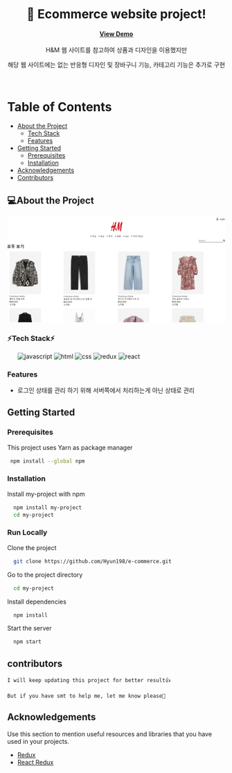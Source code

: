 <div align="center">

  <h1>🛒 Ecommerce website project! </h1>

<!-- Badges -->
<h4>
    <a href="https://hyun198-ecommerce.netlify.app">View Demo</a>
</h4>

<p>H&M 웹 사이트를 참고하여 상품과 디자인을 이용했지만</p>
<p>해당 웹 사이트에는 없는 반응형 디자인 및 장바구니 기능, 카테고리 기능은 추가로 구현</p>

</div>

<br />

<!-- Table of Contents -->

# Table of Contents

- [About the Project](#about-the-project)
  - [Tech Stack](#tech-stack)
  - [Features](#features)
- [Getting Started](#getting-started)
  - [Prerequisites](#prerequisites)
  - [Installation](#installation)
- [Acknowledgements](#acknowledgements)
- [Contributors](#contributors)

<!-- About the Project -->

## 💻About the Project

<div align="center"> 
  <img src="./public/ecommerce.png" alt="screenshot" />
</div>

<!-- TechStack -->

### ⚡Tech Stack⚡

<ul>
    <img src="https://img.shields.io/badge/JavaScript-F7DF1E?style=for-the-badge&logo=JavaScript&logoColor=white" alt="javascript" />
   <img src="https://img.shields.io/badge/HTML5-E34F26?style=for-the-badge&logo=html5&logoColor=white" alt="html" />
   <img src="https://img.shields.io/badge/CSS3-1572B6?style=for-the-badge&logo=css3&logoColor=white" alt="css" />
   <img src="https://img.shields.io/badge/Redux-593D88?style=for-the-badge&logo=redux&logoColor=white" alt="redux" />
   <img src="https://img.shields.io/badge/React-20232A?style=for-the-badge&logo=react&logoColor=61DAFB" alt="react" />
</ul>

<!-- Features -->

### Features

- 로그인 상태를 관리 하기 위해 서버쪽에서 처리하는게 아닌 상태로 관리

<!-- Getting Started -->

## Getting Started

<!-- Prerequisites -->

### Prerequisites

This project uses Yarn as package manager

```bash
 npm install --global npm
```

<!-- Installation -->

### Installation

Install my-project with npm

```bash
  npm install my-project
  cd my-project
```

<!-- Run Locally -->

### Run Locally

Clone the project

```bash
  git clone https://github.com/Hyun198/e-commerce.git
```

Go to the project directory

```bash
  cd my-project
```

Install dependencies

```bash
  npm install
```

Start the server

```bash
  npm start
```

## contributors

    I will keep updating this project for better result👍

    But if you have smt to help me, let me know please👋

<!-- Acknowledgments -->

## Acknowledgements

Use this section to mention useful resources and libraries that you have used in your projects.

- [Redux](https://ko.redux.js.org/introduction/getting-started/)
- [React Redux](https://react-redux.js.org/)
